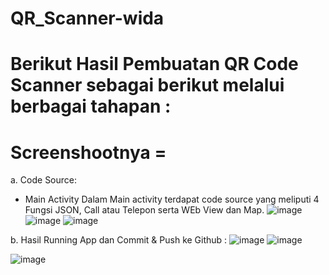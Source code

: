 # QR_Scanner-wida


# Berikut Hasil Pembuatan QR Code Scanner sebagai berikut melalui berbagai tahapan :



Screenshootnya =
=======================
a. Code Source:
- Main Activity
Dalam Main activity terdapat code source yang meliputi 4 Fungsi JSON, Call atau Telepon serta WEb View dan Map.
![image](https://user-images.githubusercontent.com/31887335/209883359-3995c21d-60e8-4b0f-852f-e95394bbcaf7.png)
![image](https://user-images.githubusercontent.com/31887335/209883474-ddd6d126-865e-4347-810c-c33715196d71.png)
![image](https://user-images.githubusercontent.com/31887335/209883509-ad10fbf3-094e-45ef-812a-5c74dc58d1d1.png)

b. Hasil Running App dan Commit & Push ke Github :
![image](https://user-images.githubusercontent.com/31887335/209882922-95b3111c-0e99-4f00-9289-7f732ddb1707.png)
![image](https://user-images.githubusercontent.com/31887335/209883089-8e79e7c4-5e50-4d25-a049-30490f3bb132.png)

![image](https://user-images.githubusercontent.com/31887335/209883071-94b2710c-0e36-4520-8436-69c231264cac.png)
